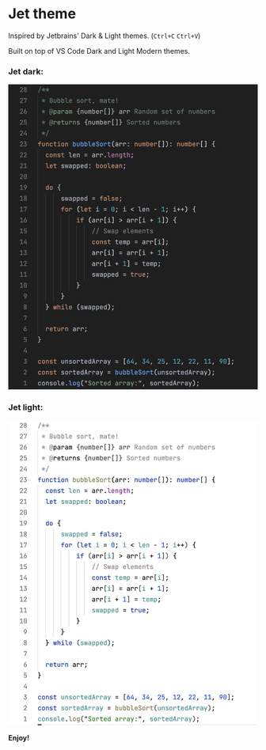 # Jet theme

Inspired by Jetbrains' Dark & Light themes. (`Ctrl+C` `Ctrl+V`)

Built on top of VS Code Dark and Light Modern themes.

### Jet dark:
![](https://raw.githubusercontent.com/TheQazaqApe/jet-theme/master/images/Jet-dark-ts.png)

### Jet light:
![](https://raw.githubusercontent.com/TheQazaqApe/jet-theme/master/images/Jet-light-ts.png)

**Enjoy!**
